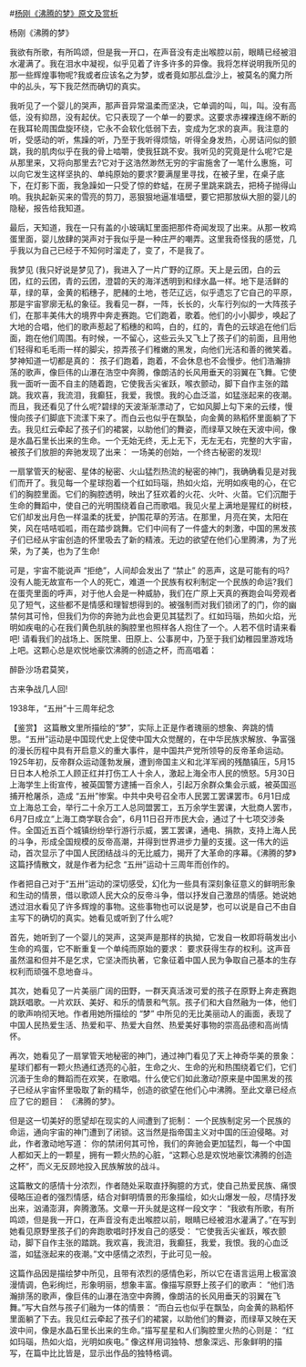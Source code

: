 #[杨刚《沸腾的梦》原文及赏析](https://www.vrrw.net/wx/10232.html)

杨刚《沸腾的梦》

我欲有所歌，有所鸣颂，但是我一开口，在声音没有走出喉腔以前，眼睛已经被泪水灌满了。我在泪水中凝视，似乎见着了许多许多的异像。我将怎样说明我所见的那一些辉煌事物呢?我或者应该名之为梦，或者竟如那乩盘沙上，被莫名的魔力所中的乩头，写下我茫然而确切的真实。

我听见了一个婴儿的哭声，那声音异常温柔而坚决，它单调的叫，叫，叫。没有高低，没有抑昂，没有起伏。它只表现了一个单一的要求。这要求赤裸裸连绵不断的在我耳轮周围盘旋环绕，它永不会软化低弱下去，变成为乞求的哀声。我注意的听，受感动的听，焦躁的听，乃至于我听得烦恼，听得全身发热，心房诘问似的颤跳，我的肌肉似乎在我的骨上啮嚼，使我狂跳不安。我听见的究竟是什么呢?它是从那里来，又将向那里去?它对于这浩然渺然无穷的宇宙施舍了一笔什么惠施，可以向它发生这样坚执的、单纯原始的要求?要满屋里寻找，在被子里，在桌子底下，在灯影下面，我急躁如一只受了惊的蚱蜢，在房子里跳来跳去，把椅子抛得山响。我执起新买来的雪亮的剪刀，恶狠狠地逼准墙壁，要它把那放纵大胆的婴儿的隐秘，报告给我知道。

最后，天知道，我在一只有盖的小玻璃缸里面把那件奇闻发现了出来。从那一枚鸡蛋里面，婴儿放肆的哭声对于我似乎是一种庄严的嘲弄。这里我奇怪我的感觉，几乎我以为自己已经于不知何时溜走了，变了，不是我了。

我梦见 (我只好说是梦见了)，我进入了一片广野的辽原。天上是云团，白的云团，红的云团，青的云团，澄碧的天的海洋透明到和绿水晶一样。地下是活鲜的草，绿的草，金黄的稻穗子，肥赭的土地，苍茫辽远，似乎遗忘了它自己的平原，那是宇宙寥廓无私的象征。我看见一群，一阵，长长的，火车行列似的一大阵孩子们，在那丰美伟大的境界中奔走赛跑。它们跑着，歌着。他们的小小脚步，唤起了大地的合唱，他们的歌声惹起了稻穗的和鸣，白的，红的，青色的云球追在他们后面，跑在他们周围。有时候，一不留心，这些云头又飞上了孩子们的前面，且用他们轻得和毛毛雨一样的脚尖，掠弄孩子们稚嫩的黑发，向他们光洁和善的微笑着。梦神知道一切都是真的： 孩子们跑着，跑着，不会休息也不会慢步。他们浩瀚排荡的歌声，像巨伟的山瀑在浩空中奔腾，像朗洁的长风用垂天的羽翼在飞舞。它使我一面听一面不自主的随着跑，它使我舌尖雀跃，喉衣颤动，脚下自作主张的踏跳。我欢喜，我流泪，我癫狂，我爱，我恨。我的心血泛滥，如猛涨起来的夜潮。而且，我还看见了什么呢?碧绿的天波渐渐漂动了，它如风脚上勾下来的云缕，慢慢向孩子们脚底下流漾下来了。而白云也似乎在飘坠，向金黄的熟稻怀里面躺了下去。我见红云牵起了孩子们的裙裳，以助他们的舞姿，而绿草又映在天波中间，像是水晶石里长出来的生命。一个无始无终，无上无下，无左无右，完整的大宇宙，被孩子们放胆的奔驰发现了出来： 一场美的创始，一个终古秘密的发现!

一扇掌管天的秘密、星体的秘密、火山猛烈热流的秘密的神门，我确确看见是对我们而开了。我见每一个星球抱着一个红如玛瑙，热如火焰，光明如疾电的心，在它们的胸腔里面。它们的胸腔透明，映出了狂欢着的火花、火叶、火苗。它们沉酣于生命的舞蹈中，使自己的光明围绕着自己而歌唱。我见火星上满地是猩红的树枝，它们却发出月色一样温柔的抚爱，护围花草的芳洁。在那里，月亮在笑，太阳在笑，风在咭咭呱呱，雨在踏步跳舞。它们中间有了一件盛大的刺激，中国的黑发孩子们已经从宇宙创造的怀里吸去了新的精液。无边的欲望在他们心里腾沸，为了光荣，为了美，也为了生命!

可是，宇宙不能说声 “拒绝”，人间却会发出了 “禁止” 的恶声，这是可能有的吗? 没有人能无故宣布一个人的死亡，难道一个民族有权利制定一个民族的命运?我们在蛋壳里面的呼声，对于他人会是一种威胁，我们在广原上天真的赛跑会叫旁观者见了短气，这些都不是情感和理智想得到的。被强制而对我们锁闭了的门，你的幽禁何其可怜，但我们为你的奔驰为此也会更见其猛烈了。红如玛瑙，热如火焰，光明如疾电的心在我们黄色肌肤的胸腔里也照样各人抱住了一个。人若不信时请来看吧! 请看我们的战场上、医院里、田原上、公事房中，乃至于我们幼稚园里游戏场上吧。这颗心总是欢悦地豪饮沸腾的创造之杯，而高唱着：

醉卧沙场君莫笑，

古来争战几人回!

1938年，“五卅”十三周年纪念



【鉴赏】 这篇散文里所描绘的“梦”，实际上正是作者瑰丽的想象、奔跳的情思。“五卅”运动是中国现代史上促使中国大众觉醒的，在中华民族求解放、争富强的漫长历程中具有开启意义的重大事件，是中国共产党所领导的反帝革命运动。1925年初，反帝群众运动蓬勃发展，遭到帝国主义和北洋军阀的残酷镇压，5月15日日本人枪杀工人顾正红并打伤工人十余人，激起上海全市人民的愤怒。5月30日上海学生上街宣传，被英国警方逮捕一百余人，引起万余群众集会示威，被英国巡捕开枪屠杀，造成 “五卅”惨案。中共中央号召全市人民罢工罢课罢市。6月1日成立上海总工会，举行二十余万工人总同盟罢工，五万余学生罢课，大批商人罢市，6月7日成立“上海工商学联合会”，6月11日召开市民大会，通过了十七项交涉条件。全国近五百个城镇纷纷举行游行示威，罢工罢课，通电、捐款，支持上海人民的斗争，形成全国规模的反帝高潮，并得到世界进步力量的支援。这一伟大的运动，首次显示了中国人民团结战斗的无比威力，揭开了大革命的序幕。《沸腾的梦》这篇抒情散文，就是作者为纪念 “五卅”运动十三周年而创作的。

作者把自己对于“五卅”运动的深切感受，幻化为一些具有深刻象征意义的鲜明形象和生动的情景，借以歌颂人民大众的反帝斗争，借以抒发自己激昂的情感。她说她透过泪水看见了许多辉煌的事物。这些事物也可以说是梦，也可以说是自己不由自主写下的确切的真实。她看见或听到了什么呢?

首先，她听到了一个婴儿的哭声，这哭声是那样的执拗，它发自一枚即将萌发出小生命的鸡蛋，它不断重复一个单纯而原始的要求： 要求获得生存的权利。这声音虽然温和但并不是乞求，它坚决而执著，它象征着中国人民为争取自己基本的生存权利而顽强不息地奋斗。

其次，她看见了一片美丽广阔的田野，一群天真活泼可爱的孩子在原野上奔走赛跑跳跃唱歌。一片欢跃、美好、和乐的情景和气氛。孩子们和大自然融为一体，他们的歌声响彻天地。作者用她所描绘的 “梦” 中所见的无比美丽动人的画面，表现了中国人民热爱生活、热爱和平、热爱大自然、热爱美好事物的崇高品德和高尚情怀。

再次，她看见了一扇掌管天地秘密的神门，通过神门看见了天上神奇华美的景象： 星球们都有一颗火热通红透亮的心脏，生命之火、生命的光和热围绕着它们，它们沉湎于生命的舞蹈而在欢笑，在歌唱。什么使它们如此激动?原来是中国黑发的孩子已经从宇宙怀里吸取了新的精华，创造的欲望在他们心中沸腾。至此文章已经点应了它的题目： 《沸腾的梦》。

但是这一切美好的愿望却在现实的人间遭到了扼制： 一个民族制定另一个民族的命运，通向宇宙的神门遭到了闭锁。这当然是指帝国主义对中国的压迫侵略。对此，作者激动地写道： 你的禁闭何其可怜，我们的奔驰会更加猛烈，每一个中国人都如天上的一颗星，拥有一颗火热的心脏，“这颗心总是欢悦地豪饮沸腾的创造之杯”，而义无反顾地投入民族解放的战斗。

这篇散文的感情十分浓烈，作者随处采取直抒胸臆的方式，使自己热爱民族、痛恨侵略压迫者的强烈情感，结合对鲜明情景的形象描绘，如火山爆发一般，尽情抒发出来，汹涌澎湃，奔腾激荡。文章一开头就是这样一段文字： “我欲有所歌，有所鸣颂，但是我一开口，在声音没有走出喉腔以前，眼睛已经被泪水灌满了。”在写到她看见原野里孩子们的奔跑歌唱时抒发自己的感受： “它使我舌尖雀跃，喉衣颤动，脚下自作主张的踏跳。我欢喜，我流泪，我癫狂，我爱，我恨。我的心血泛滥，如猛涨起来的夜潮。”文中感情之浓烈，于此可见一般。

这篇作品因是描绘梦中所见，且带有浓烈的感情色彩，所以它在语言运用上极富浪漫情调，色彩绚烂，形象明丽，想象丰富。像描写原野上孩子们的歌声： “他们浩瀚排荡的歌声，像巨伟的山瀑在浩空中奔腾，像朗洁的长风用垂天的羽翼在飞舞。”写大自然与孩子们融为一体的情景： “而白云也似乎在飘坠，向金黄的熟稻怀里面躺了下去。我见红云牵起了孩子们的裙裳，以助他们的舞姿，而绿草又映在天波中间，像是水晶石里长出来的生命。”描写星星和人们胸腔里火热的心则是： “红如玛瑙，热如火焰，光明如疾电。” 像这样用词独特、想象深远、形象鲜明的描写，在篇中比比皆是，显示出作品的独特格调。

